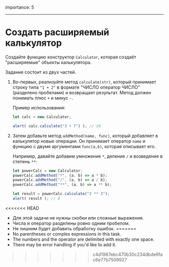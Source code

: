 importance: 5

---

# Создать расширяемый калькулятор

Создайте функцию конструктор `Calculator`, которая создаёт "расширяемые" объекты калькулятора.

Задание состоит из двух частей.

1. Во-первых, реализуйте метод `calculate(str)`, который принимает строку типа `"1 + 2"` в формате "ЧИСЛО оператор ЧИСЛО" (разделено пробелами) и возвращает результат. Метод должен понимать плюс `+` и минус `-`.

    Пример использования:

    ```js
    let calc = new Calculator;

    alert( calc.calculate("3 + 7") ); // 10
    ```
2. Затем добавьте метод `addMethod(name, func)`, который добавляет в калькулятор новые операции. Он принимает оператор `name` и функцию с двумя аргументами `func(a,b)`, которая описывает его.

    Например, давайте добавим умножение `*`, деление `/` и возведение в степень `**`:

    ```js
    let powerCalc = new Calculator;
    powerCalc.addMethod("*", (a, b) => a * b);
    powerCalc.addMethod("/", (a, b) => a / b);
    powerCalc.addMethod("**", (a, b) => a ** b);

    let result = powerCalc.calculate("2 ** 3");
    alert( result ); // 8
    ```

<<<<<<< HEAD
- Для этой задачи не нужны скобки или сложные выражения.
- Числа и оператор разделены ровно одним пробелом.
- Не лишним будет добавить обработку ошибок.
=======
- No parentheses or complex expressions in this task.
- The numbers and the operator are delimited with exactly one space.
- There may be error handling if you'd like to add it.
>>>>>>> c4d1987ebc470b30c234dbde6fac6e77b7509927
